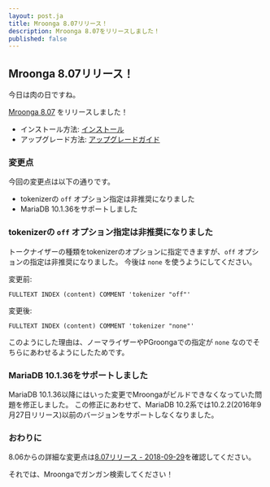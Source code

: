 ```yaml
---
layout: post.ja
title: Mroonga 8.07リリース！
description: Mroonga 8.07をリリースしました！
published: false
---
```


## Mroonga 8.07リリース！

今日は肉の日ですね。

[Mroonga 8.07](/ja/docs/news.html#release-8-07) をリリースしました！

* インストール方法: [インストール](/ja/docs/install.html)
* アップグレード方法: [アップグレードガイド](/ja/docs/upgrade.html)

### 変更点

今回の変更点は以下の通りです。

* tokenizerの `off` オプション指定は非推奨になりました
* MariaDB 10.1.36をサポートしました

### tokenizerの `off` オプション指定は非推奨になりました

トークナイザーの種類をtokenizerのオプションに指定できますが、`off` オプションの指定は非推奨になりました。
今後は `none` を使うようにしてください。

変更前:

```
FULLTEXT INDEX (content) COMMENT 'tokenizer "off"'
```

変更後:

```
FULLTEXT INDEX (content) COMMENT 'tokenizer "none"'
```

このようにした理由は、ノーマライザーやPGroongaでの指定が `none` なのでそちらにあわせるようにしたためです。

### MariaDB 10.1.36をサポートしました

MariaDB 10.1.36以降にはいった変更でMroongaがビルドできなくなっていた問題を修正しました。
この修正にあわせて、MariaDB 10.2系では10.2.2(2016年9月27日リリース)以前のバージョンをサポートしなくなりました。

### おわりに

8.06からの詳細な変更点は[8.07リリース - 2018-09-29](/ja/docs/news.html#release-8-07)を確認してください。

それでは、Mroongaでガンガン検索してください！
